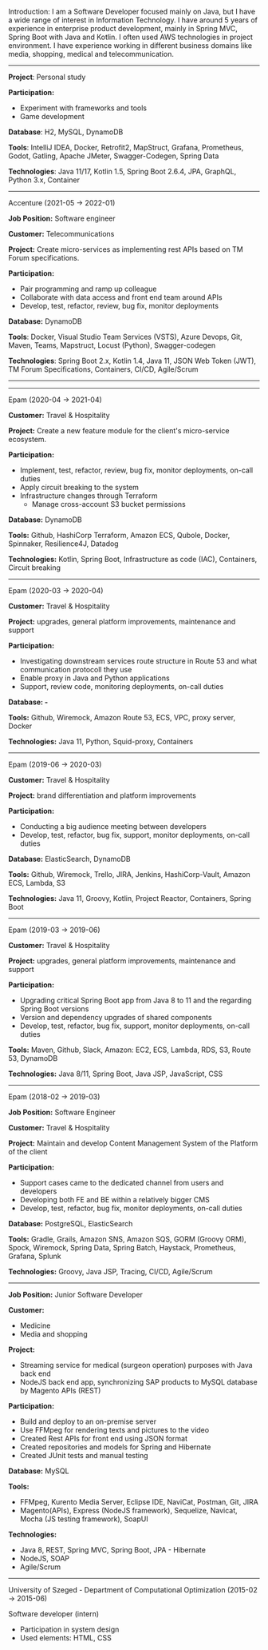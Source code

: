 Introduction:
I am a Software Developer focused mainly on Java, but I have a wide range of interest in Information Technology. I have around 5 years of experience in enterprise product development, mainly in Spring MVC, Spring Boot with Java and Kotlin. I often used AWS technologies in project environment. I have experience working in different business domains like media, shopping, medical and telecommunication.

---

**Project**: Personal study

**Participation:**
- Experiment with frameworks and tools
- Game development

**Database**: H2, MySQL, DynamoDB

**Tools**: IntelliJ IDEA, Docker, Retrofit2, MapStruct, Grafana, Prometheus, Godot, Gatling, Apache JMeter, Swagger-Codegen, Spring Data

**Technologies**: Java 11/17, Kotlin 1.5, Spring Boot 2.6.4, JPA, GraphQL, Python 3.x, Container

---

Accenture (2021-05 -> 2022-01)

**Job Position:** Software engineer

**Customer:** Telecommunications

**Project:** Create micro-services as implementing rest APIs based on TM Forum specifications.

**Participation:** 
- Pair programming and ramp up colleague
- Collaborate with data access and front end team around APIs
- Develop, test, refactor, review, bug fix, monitor deployments

**Database:** DynamoDB

**Tools**: Docker, Visual Studio Team Services (VSTS), Azure Devops, Git, Maven, Teams, Mapstruct, Locust (Python), Swagger-codegen

**Technologies**: Spring Boot 2.x, Kotlin 1.4, Java 11, JSON Web Token (JWT), TM Forum Specifications, Containers, CI/CD, Agile/Scrum

---
---
Epam (2020-04 -> 2021-04)

**Customer:** Travel & Hospitality 

**Project:**
Create a new feature module for the client's micro-service ecosystem.

**Participation:**
- Implement, test, refactor, review, bug fix, monitor deployments, on-call duties
- Apply circuit breaking to the system
- Infrastructure changes through Terraform
	- Manage cross-account S3 bucket permissions

**Database:** DynamoDB

**Tools:** Github, HashiCorp Terraform, Amazon ECS, Qubole, Docker, Spinnaker, Resilience4J, Datadog

**Technologies:** Kotlin, Spring Boot, Infrastructure as code (IAC), Containers, Circuit breaking

---
Epam (2020-03 -> 2020-04)

**Customer:** Travel & Hospitality

**Project:** upgrades, general platform improvements, maintenance and support

**Participation:**
- Investigating downstream services route structure in Route 53 and what communication protocoll they use
- Enable proxy in Java and Python applications
- Support, review code, monitoring deployments, on-call duties

**Database: -**

**Tools:** Github, Wiremock, Amazon Route 53, ECS, VPC, proxy server, Docker

**Technologies:** Java 11, Python, Squid-proxy, Containers

---
Epam (2019-06 -> 2020-03)

**Customer:** Travel & Hospitality 

**Project:** brand differentiation and platform improvements

**Participation:**
- Conducting a big audience meeting between developers
- Develop, test, refactor, bug fix, support, monitor deployments, on-call duties

**Database:** ElasticSearch, DynamoDB

**Tools:** Github, Wiremock, Trello, JIRA, Jenkins, HashiCorp-Vault, Amazon ECS, Lambda, S3

**Technologies:** Java 11, Groovy, Kotlin, Project Reactor, Containers, Spring Boot

---
Epam (2019-03 -> 2019-06)

**Customer:** Travel & Hospitality 

**Project:** upgrades, general platform improvements, maintenance and support

**Participation:**
- Upgrading critical Spring Boot app from Java 8 to 11 and the regarding Spring Boot versions
- Version and dependency upgrades of shared components
- Develop, test, refactor, bug fix, support, monitor deployments, on-call duties

**Tools:** Maven, Github, Slack, Amazon: EC2, ECS, Lambda, RDS, S3, Route 53, DynamoDB

**Technologies:** Java 8/11, Spring Boot, Java JSP, JavaScript, CSS

---
Epam (2018-02 -> 2019-03)

**Job Position:** Software Engineer

**Customer:** Travel & Hospitality

**Project:** Maintain and develop Content Management System of the Platform of the client

**Participation:**
- Support cases came to the dedicated channel from users and developers
- Developing both FE and BE within a relatively bigger CMS
- Develop, test, refactor, bug fix, monitor deployments, on-call duties

**Database:** PostgreSQL, ElasticSearch

**Tools:** Gradle, Grails, Amazon SNS, Amazon SQS, GORM (Groovy ORM), Spock, Wiremock, Spring Data, Spring Batch, Haystack, Prometheus, Grafana, Splunk

**Technologies:** Groovy, Java JSP, Tracing, CI/CD, Agile/Scrum

---

**Job Position:** Junior Software Developer 

**Customer:** 
- Medicine 
- Media and shopping

**Project:**
- Streaming service for medical (surgeon operation) purposes with Java back end
- NodeJS back end app, synchronizing SAP products to MySQL database by Magento APIs (REST)

**Participation:**
- Build and deploy to an on-premise server
- Use FFMpeg for rendering texts and pictures to the video
- Created Rest APIs for front end using JSON format
- Created repositories and models for Spring and Hibernate
- Created JUnit tests and manual testing

**Database:** MySQL

**Tools:** 
- FFMpeg, Kurento Media Server, Eclipse IDE, NaviCat, Postman, Git, JIRA
- Magento(APIs), Express (NodeJS framework), Sequelize, Navicat, Mocha (JS testing framework), SoapUI

**Technologies:** 
- Java 8, REST, Spring MVC, Spring Boot, JPA - Hibernate
- NodeJS, SOAP
- Agile/Scrum

---
University of Szeged - Department of Computational Optimization (2015-02 -> 2015-06)

Software developer (intern)

- Participation in system design
- Used elements: HTML, CSS